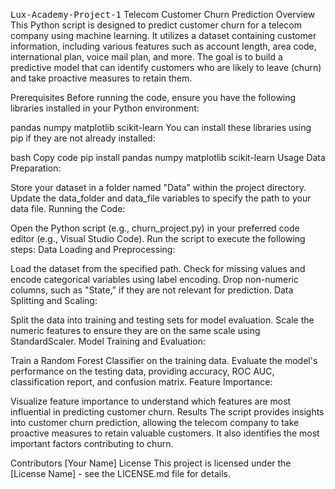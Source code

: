 <kbd> Lux-Academy-Project-1</kbd>
Telecom Customer Churn Prediction
Overview
This Python script is designed to predict customer churn for a telecom company using machine learning. It utilizes a dataset containing customer information, including various features such as account length, area code, international plan, voice mail plan, and more. The goal is to build a predictive model that can identify customers who are likely to leave (churn) and take proactive measures to retain them.

Prerequisites
Before running the code, ensure you have the following libraries installed in your Python environment:

pandas
numpy
matplotlib
scikit-learn
You can install these libraries using pip if they are not already installed:

bash
Copy code
pip install pandas numpy matplotlib scikit-learn
Usage
Data Preparation:

Store your dataset in a folder named "Data" within the project directory.
Update the data_folder and data_file variables to specify the path to your data file.
Running the Code:

Open the Python script (e.g., churn_project.py) in your preferred code editor (e.g., Visual Studio Code).
Run the script to execute the following steps:
Data Loading and Preprocessing:

Load the dataset from the specified path.
Check for missing values and encode categorical variables using label encoding.
Drop non-numeric columns, such as "State," if they are not relevant for prediction.
Data Splitting and Scaling:

Split the data into training and testing sets for model evaluation.
Scale the numeric features to ensure they are on the same scale using StandardScaler.
Model Training and Evaluation:

Train a Random Forest Classifier on the training data.
Evaluate the model's performance on the testing data, providing accuracy, ROC AUC, classification report, and confusion matrix.
Feature Importance:

Visualize feature importance to understand which features are most influential in predicting customer churn.
Results
The script provides insights into customer churn prediction, allowing the telecom company to take proactive measures to retain valuable customers. It also identifies the most important factors contributing to churn.

Contributors
[Your Name]
License
This project is licensed under the [License Name] - see the LICENSE.md file for details.

